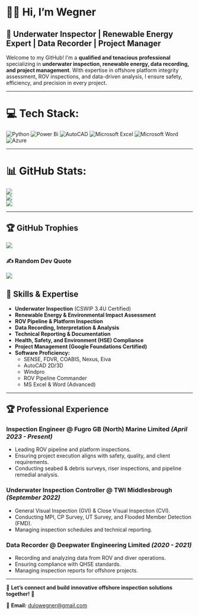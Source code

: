 # 👋🏻 Hi, I’m Wegner

## 🌊 Underwater Inspector | Renewable Energy Expert | Data Recorder | Project Manager

Welcome to my GitHub! I'm a **qualified and tenacious professional** specializing in **underwater inspection, renewable energy, data recording, and project management**. With expertise in offshore platform integrity assessment, ROV inspections, and data-driven analysis, I ensure safety, efficiency, and precision in every project.

---

# 💻 Tech Stack:

![Python](https://img.shields.io/badge/python-3670A0?style=for-the-badge&logo=python&logoColor=ffdd54) ![Power Bi](https://img.shields.io/badge/power_bi-F2C811?style=for-the-badge&logo=powerbi&logoColor=black) ![AutoCAD](https://img.shields.io/badge/autocad-%23E34F26.svg?style=for-the-badge&logo=autodesk&logoColor=white) ![Microsoft Excel](https://img.shields.io/badge/microsoft_excel-217346?style=for-the-badge&logo=microsoft-excel&logoColor=white) ![Microsoft Word](https://img.shields.io/badge/microsoft_word-2A5699?style=for-the-badge&logo=microsoft-word&logoColor=white) ![Azure](https://img.shields.io/badge/azure-%230072C6.svg?style=for-the-badge&logo=microsoftazure&logoColor=white)

---

# 📊 GitHub Stats:

![](https://github-readme-stats.vercel.app/api?username=dulowegner&theme=catppuccin_latte&hide_border=false&include_all_commits=true&count_private=true)<br/>
![](https://nirzak-streak-stats.vercel.app/?user=dulowegner&theme=catppuccin_latte&hide_border=false)<br/>
![](https://github-readme-stats.vercel.app/api/top-langs/?username=dulowegner&theme=catppuccin_latte&hide_border=false&include_all_commits=true&count_private=true&layout=compact)

---

## 🏆 GitHub Trophies

![](https://github-profile-trophy.vercel.app/?username=dulowegner&theme=catppuccin_latte&no-frame=false&no-bg=false&margin-w=4)

### ✍️ Random Dev Quote

![](https://quotes-github-readme.vercel.app/api?type=horizontal&theme=light)

## 🔧 Skills & Expertise

- **Underwater Inspection** (CSWIP 3.4U Certified)
- **Renewable Energy & Environmental Impact Assessment**
- **ROV Pipeline & Platform Inspection**
- **Data Recording, Interpretation & Analysis**
- **Technical Reporting & Documentation**
- **Health, Safety, and Environment (HSE) Compliance**
- **Project Management (Google Foundations Certified)**
- **Software Proficiency:**
  - SENSE, FDVR, COABIS, Nexus, Eiva
  - AutoCAD 2D/3D
  - Windpro
  - ROV Pipeline Commander
  - MS Excel & Word (Advanced)

---

## 🏆 Professional Experience

### **Inspection Engineer @ Fugro GB (North) Marine Limited** _(April 2023 - Present)_

- Leading ROV pipeline and platform inspections.
- Ensuring project execution aligns with safety, quality, and client requirements.
- Conducting seabed & debris surveys, riser inspections, and pipeline remedial analysis.

### **Underwater Inspection Controller @ TWI Middlesbrough** _(September 2022)_

- General Visual Inspection (GVI) & Close Visual Inspection (CVI).
- Conducting MPI, CP Survey, UT Survey, and Flooded Member Detection (FMD).
- Managing inspection schedules and technical reporting.

### **Data Recorder @ Deepwater Engineering Limited** _(2020 - 2021)_

- Recording and analyzing data from ROV and diver operations.
- Ensuring compliance with QHSE standards.
- Managing inspection reports for offshore projects.

---

💬 **Let’s connect and build innovative offshore inspection solutions together!** 🚀

📩 **Email:** [dulowegner@gmail.com
](mailto:dulowegner@gmail.com)
